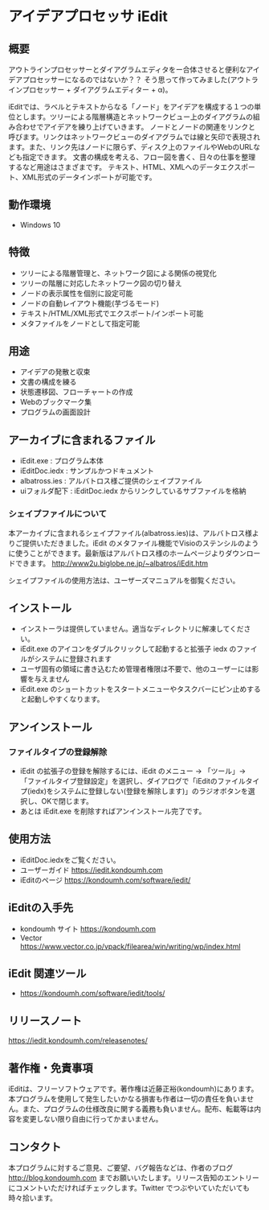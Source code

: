 アイデアプロセッサ iEdit
====================================================
## 概要
アウトラインプロセッサーとダイアグラムエディタをー合体させると便利なアイデアプロセッサーになるのではないか？？ そう思って作ってみました(アウトラインプロセッサー + ダイアグラムエディター + α)。

iEditでは、ラベルとテキストからなる「ノード」をアイデアを構成する１つの単位とします。ツリーによる階層構造とネットワークビュー上のダイアグラムの組み合わせでアイデアを練り上げていきます。
ノードとノードの関連をリンクと呼びます。リンクはネットワークビューのダイアグラムでは線と矢印で表現されます。また、リンク先はノードに限らず、ディスク上のファイルやWebのURLなども指定できます。
文書の構成を考える、フロー図を書く、日々の仕事を整理するなど用途はさまざまです。
テキスト、HTML、XMLへのデータエクスポート、XML形式のデータインポートが可能です。

## 動作環境
- Windows 10

## 特徴
- ツリーによる階層管理と、ネットワーク図による関係の視覚化
- ツリーの階層に対応したネットワーク図の切り替え
- ノードの表示属性を個別に設定可能
- ノードの自動レイアウト機能(芋づるモード)
- テキスト/HTML/XML形式でエクスポート/インポート可能
- メタファイルをノードとして指定可能

## 用途
- アイデアの発散と収束
- 文書の構成を練る
- 状態遷移図、フローチャートの作成
- Webのブックマーク集
- プログラムの画面設計

## アーカイブに含まれるファイル
- iEdit.exe : プログラム本体
- iEditDoc.iedx  : サンプルかつドキュメント
- albatross.ies : アルバトロス様ご提供のシェイプファイル
- uiフォルダ配下 : iEditDoc.iedx からリンクしているサブファイルを格納

### シェイプファイルについて
本アーカイブに含まれるシェイプファイル(albatross.ies)は、アルバトロス様よりご提供いただきました。iEdit のメタファイル機能でVisioのステンシルのように使うことができます。最新版はアルバトロス様のホームページよりダウンロードできます。 http://www2u.biglobe.ne.jp/~albatros/iEdit.htm

シェイプファイルの使用方法は、ユーザーズマニュアルを御覧ください。

## インストール
- インストーラは提供していません。適当なディレクトリに解凍してください。
- iEdit.exe のアイコンをダブルクリックして起動すると拡張子 iedx のファイルがシステムに登録されます
- ユーザ固有の領域に書き込むため管理者権限は不要で、他のユーザーには影響を与えません
- iEdit.exe のショートカットをスタートメニューやタスクバーにピン止めすると起動しやすくなります。

## アンインストール
### ファイルタイプの登録解除
- iEdit の拡張子の登録を解除するには、iEdit のメニュー → 「ツール」→ 「ファイルタイプ登録設定」を選択し、ダイアログで「iEditのファイルタイプ(iedx)をシステムに登録しない(登録を解除します)」のラジオボタンを選択し、OKで閉じます。
- あとは iEdit.exe を削除すればアンインストール完了です。

## 使用方法
- iEditDoc.iedxをご覧ください。
- ユーザーガイド https://iedit.kondoumh.com
- iEditのページ https://kondoumh.com/software/iedit/

## iEditの入手先
- kondoumh サイト https://kondoumh.com
- Vector https://www.vector.co.jp/vpack/filearea/win/writing/wp/index.html

## iEdit 関連ツール
- https://kondoumh.com/software/iedit/tools/

## リリースノート
https://iedit.kondoumh.com/releasenotes/

## 著作権・免責事項
iEditは、フリーソフトウェアです。著作権は近藤正裕(kondoumh)にあります。本プログラムを使用して発生したいかなる損害も作者は一切の責任を負いません。また、プログラムの仕様改良に関する義務も負いません。配布、転載等は内容を変更しない限り自由に行ってかまいません。

## コンタクト
本プログラムに対するご意見、ご要望、バグ報告などは、作者のブログ http://blog.kondoumh.com までお願いいたします。リリース告知のエントリーにコメントいただければチェックします。Twitter でつぶやいていただいても時々拾います。
